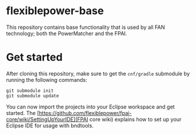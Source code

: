 # flexiblepower-base
This repository contains base functionality that is used by all FAN technology; both the PowerMatcher and the FPAI.

# Get started
After cloning this repository, make sure to get the `cnf/gradle` submodule by running the following commands:

    git submodule init
    git submodule update

You can now import the projects into your Eclipse workspace and get started. The [https://github.com/flexiblepower/fpai-core/wiki/SettingUpYourIDE](FPAI core wiki) explains how to set up your Eclipse IDE for usage with bndtools.